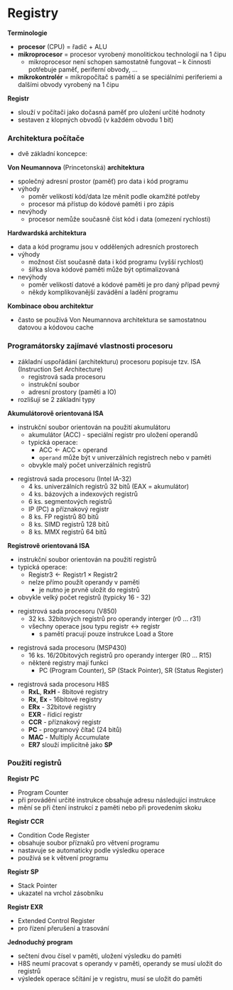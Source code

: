 # Registry

**Terminologie**
- **procesor** (CPU) = řadič + ALU
- **mikroprocesor** = procesor vyrobený monolitickou technologií na 1 čipu
	- mikroprocesor není schopen samostatně fungovat – k činnosti potřebuje paměť, periferní obvody, ...
- **mikrokontrolér** = mikropočítač s pamětí a se speciálními periferiemi a dalšími obvody vyrobený na 1 čipu

**Registr**
- slouží v počítači jako dočasná paměť pro uložení určité hodnoty
- sestaven z klopných obvodů (v každém obvodu 1 bit)

### Architektura počítače

- dvě základní koncepce:

**Von Neumannova** (Princetonská) **architektura**
- společný adresní prostor (paměť) pro data i kód programu
- výhody
	- poměr velikostí kód/data lze měnit podle okamžité potřeby
	- procesor má přístup do kódové paměti i pro zápis
- nevýhody
	- procesor nemůže současně číst kód i data (omezení rychlosti)

**Hardwardská architektura**
- data a kód programu jsou v oddělených adresních prostorech
- výhody
	- možnost číst současně data i kód programu (vyšší rychlost)
	- šířka slova kódové paměti může být optimalizovaná
- nevýhody
	- poměr velikostí datové a kódové paměti je pro daný případ pevný
	- někdy komplikovanější zavádění a ladění programu

**Kombinace obou architektur**
- často se používá Von Neumannova architektura se samostatnou datovou a kódovou cache

### Programátorsky zajímavé vlastnosti procesoru

- základní uspořádání (architekturu) procesoru popisuje tzv. ISA (Instruction Set Architecture)
	- registrová sada procesoru
	- instrukční soubor
	- adresní prostory (paměti a IO)
- rozlišují se 2 základní typy

**Akumulátorově orientovaná ISA**
- instrukční soubor orientován na použití akumulátoru
	- akumulátor (ACC) - speciální registr pro uložení operandů
	- typická operace:
		- $\text{ACC} \leftarrow \text{ACC} \times \text{operand}$
		- `operand` může být v univerzálních registrech nebo v paměti
	- obvykle malý počet univerzálních registrů
+ registrová sada procesoru (Intel IA-32)
	- 4 ks. univerzálních registrů 32 bitů (EAX = akumulátor)
	- 4 ks. bázových a indexových registrů
	- 6 ks. segmentových registrů
	- IP (PC) a příznakový registr
	- 8 ks. FP registrů 80 bitů
	- 8 ks. SIMD registrů 128 bitů
	- 8 ks. MMX registrů 64 bitů

**Registrově orientovaná ISA**
- instrukční soubor orientován na použití registrů
- typická operace:
	- $\text{Registr3} \leftarrow \text{Registr1} \times \text{Registr2}$
	- nelze přímo použít operandy v paměti
		- je nutno je prvně uložit do registrů
- obvykle velký počet registrů (typicky 16 - 32)
+ registrová sada procesoru (V850)
	- 32 ks. 32bitových registrů pro operandy interger (r0 ... r31)
	- všechny operace jsou typu $\text{registr} \leftrightarrow \text{registr}$
		- s pamětí pracují pouze instrukce Load a Store

- registrová sada procesoru (MSP430)
	- 16 ks. 16/20bitových registrů pro operandy interger (R0 ... R15)
	- některé registry mají funkci
		- PC (Program Counter), SP (Stack Pointer), SR (Status Register)
+ registrová sada procesoru H8S
	+ **RxL**, **RxH** - 8bitové registry
	- **Rx**, **Ex** - 16bitové registry
	- **ERx** - 32bitové registry
	- **EXR** - řídicí registr
	- **CCR** - příznakový registr
	- **PC** - programový čítač (24 bitů)
	- **MAC** - Multiply Accumulate
	- **ER7** slouží implicitně jako **SP**

### Použití registrů

**Registr PC**
- Program Counter
- při provádění určité instrukce obsahuje adresu následující instrukce
- mění se při čtení instrukcí z paměti nebo při provedením skoku

**Registr CCR**
- Condition Code Register
- obsahuje soubor příznaků pro větvení programu
- nastavuje se automaticky podle výsledku operace
- používá se k větvení programu

**Registr SP**
- Stack Pointer
- ukazatel na vrchol zásobníku

**Registr EXR**
- Extended Control Register
- pro řízení přerušení a trasování

**Jednoduchý program**
- sečtení dvou čísel v paměti, uložení výsledku do paměti
- H8S neumí pracovat s operandy v paměti, operandy se musí uložit do registrů
- výsledek operace sčítání je v registru, musí se uložit do paměti
